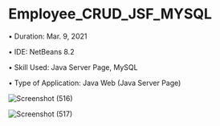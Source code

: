 # Employee_CRUD_JSF_MYSQL

• Duration: Mar. 9, 2021

• IDE: NetBeans 8.2

• Skill Used: Java Server Page, MySQL

• Type of Application: Java Web (Java Server Page)

![Screenshot (516)](https://user-images.githubusercontent.com/55613764/110727677-ae6b5480-8256-11eb-80a2-b1ffa3db0cfd.png)

![Screenshot (517)](https://user-images.githubusercontent.com/55613764/110727682-b0cdae80-8256-11eb-8ce1-23b157df0b2a.png)
